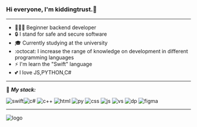 ### Hi everyone, I'm kiddingtrust.💫
___

- 👨🏻‍💻 Beginner backend developer
- 🔒 I stand for safe and secure software
- 🎓 Currently studying at the university
- :octocat: I increase the range of knowledge on development in different programming languages
- ⚡ I'm  learn the "Swift" language
- :two_hearts: I love JS,PYTHON,C#
___

:briefcase: ***My stack:***

![swift](https://raw.githubusercontent.com/kiddingtrust/kiddingtrust/main/ico/10.png)![c#](https://github.com/kiddingtrust/kiddingtrust/blob/main/ico/2.png) ![c++](https://github.com/kiddingtrust/kiddingtrust/blob/main/ico/1.png)
![html](https://github.com/kiddingtrust/kiddingtrust/blob/main/ico/6.png) ![py](https://github.com/kiddingtrust/kiddingtrust/blob/main/ico/8.png)
![css](https://github.com/kiddingtrust/kiddingtrust/blob/main/ico/3.png) ![js](https://github.com/kiddingtrust/kiddingtrust/blob/main/ico/7.png)
![vs](https://github.com/kiddingtrust/kiddingtrust/blob/main/ico/9.png) ![dp](https://github.com/kiddingtrust/kiddingtrust/blob/main/ico/4.png)
![figma](https://github.com/kiddingtrust/kiddingtrust/blob/main/ico/5.png)
___
![logo](https://raw.githubusercontent.com/kiddingtrust/kiddingtrust/main/ico/banner.jpg)
